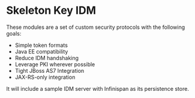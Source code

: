 Skeleton Key IDM
================
These modules are a set of custom security protocols with the following goals:

* Simple token formats
* Java EE compatibility
* Reduce IDM handshaking
* Leverage PKI wherever possible
* Tight JBoss AS7 Integration
* JAX-RS-only integration

It will include a sample IDM server with Infinispan as its persistence store.
